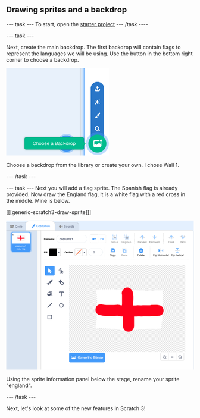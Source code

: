 ## Drawing sprites and a backdrop

--- task ---
To start, open the [starter project](resources/PhrasebookStarter.sb3)
--- /task ----

--- task ---

Next, create the main backdrop. The first backdrop will contain flags to represent the languages we will be using.
Use the button in the bottom right corner to choose a backdrop.

![Scratch 3.0 choose a backdrop button](images/backdropButton.png)

Choose a backdrop from the library or create your own. I chose Wall 1.

--- /task ---

--- task ---
Next you will add a flag sprite. The Spanish flag is already provided. Now draw the England flag, it is a white flag with a red cross in the middle. Mine is below.

[[[generic-scratch3-draw-sprite]]]

![Scratch 3.0 canvas](images/EnglandDrawing.png)

Using the sprite information panel below the stage, rename your sprite "england".

--- /task ---

Next, let's look at some of the new features in Scratch 3!